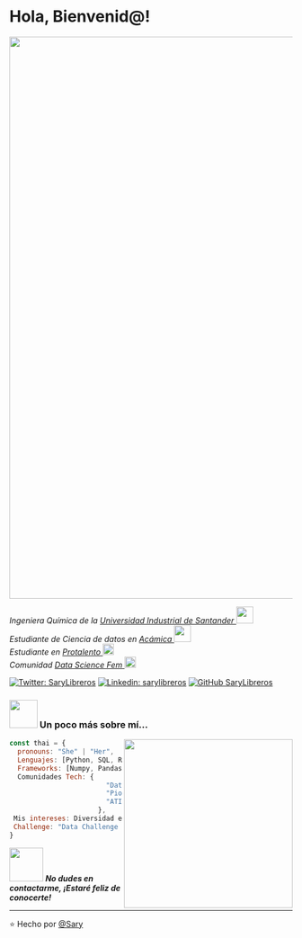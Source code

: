 # Hola, Bienvenid@!
<img src="https://media.giphy.com/media/Hko0sRjwUQL7IKmMqb/giphy.gif" width="1000">
<p><em>Ingeniera Química de la <a href="https://www.uis.edu.co/webUIS/es/index.jsp">Universidad Industrial de Santander </a><img src="https://media.giphy.com/media/fYSnHlufseco8Fh93Z/giphy.gif" width="30"></br>Estudiante de Ciencia de datos en <a href="https://www.acamica.com/">Acámica </a><img 
src="https://media.giphy.com/media/d8d7kW0JUCUDwHpDsk/giphy.gif" width="30"></br>Estudiante en <a href="http://protalento.org/">Protalento </a><img 
src="https://media.giphy.com/media/gjxYwnMG7Mocmc75DM/giphy.gif" width="20"> </br>Comunidad <a href="https://www.datasciencefem.com/">Data Science Fem </a><img src="https://media.giphy.com/media/LPJVN0RccP1W8/giphy.gif" width="20"> 
</em></p>

[![Twitter: SaryLibreros](https://img.shields.io/twitter/follow/SaryLibreros?style=social)](https://twitter.com/SaryLibreros)
[![Linkedin: sarylibreros](https://img.shields.io/badge/-sarylibreros-blue?style=flat-square&logo=Linkedin&logoColor=white&link=https://www.linkedin.com/in/sarylibreros/)](https://www.linkedin.com/in/sarylibreros/)
[![GitHub SaryLibreros](https://img.shields.io/github/followers/SaryLibreros?label=follow&style=social)](https://github.com/SaryLibreros)


### <img src="https://media.giphy.com/media/VgCDAzcKvsR6OM0uWg/giphy.gif" width="50"> Un poco más sobre mí... 
<img align='right' src="https://media.giphy.com/media/hTfxZpUhcIKZQGk4TB/giphy.gif" width="300">  

```javascript
const thai = {
  pronouns: "She" | "Her",
  Lenguajes: [Python, SQL, R],
  Frameworks: [Numpy, Pandas, Matplotlib, Scipy, Seaborn, Scikit-Learn],
  Comunidades Tech: {
                        "Data Science Fem",
                        "Pioneras Dev",
                        "ATIC"
                      },
 Mis intereses: Diversidad e Inclusión, Compartir y Aprender, Helado y Perritos.
 Challenge: "Data Challenge FEM 365"
}
```

<img src="https://media.giphy.com/media/LnQjpWaON8nhr21vNW/giphy.gif" width="60"> <em><b>No dudes en contactarme, </b><b> ¡Estaré feliz de conocerte! </b></em>

---

⭐️ Hecho por [@Sary](https://github.com/SaryLibreros)
